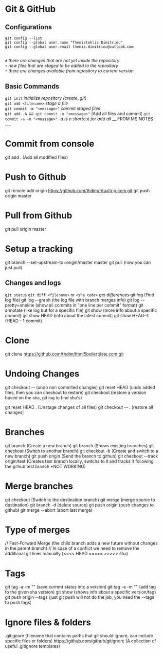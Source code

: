 # Git & GitHub

## Configurations

`git config --list`  
`git config --global user.name "Themistoklis Dimitriou"`  
`git config --global user.email themis.dimitriou@outlook.com`  

## 

`#` _there are changes that are not yet inside the repository_  
`+` _new files that are staged to be added to the repository_  
`*` _there are changes available from repository to current version_  


## Basic Commands
`git init` _initialize repository (create .git)_  
`git add <filename>` _stage a file_  
`git commit -m "<message>"` _commit staged files_  
`git add -A && git commit -m "<message>"` (Add all files and commit)
`git commit -a -m "<message>"` _-a is a shortcut for add all_
__ FROM MS NOTES ___
# Commit from console


git add . (Add all modified files)

# Push to Github
git remote add origin https://github.com/thdim/ritualtrip.com.git
git push origin master

# Pull from Github
git pull origin master
# Setup a tracking
git branch --set-upstream-to=origin/master master
git pull (now you can just pull)

## Changes and logs
`git status`
`git diff <filename>` or `<sha code>` _get differences_
git log (Find log file)
git log --graph (the log file with branch merges info)
git log --pretty=oneline (show all commits in "one line per commit" format)
git annotate <filename> (like log but for a specific file)
git show <sha> (more info about a specific commit)
git show HEAD (info about the latest commit)
git show HEAD~1 (HEAD - 1 commit)

# Clone
git clone https://github.com/thdim/html5boilerplate.com.git 

# Undoing Changes
git checkout -- <filename> (undo non commited changes)
git reset HEAD <filename> (undo added files, then you can checkout to restore)
git checkout <sha> <filename> (restore a version based on the sha, git log to find sha's)

git reset HEAD . (Unstage changes of all files)
git checkout -- . (restore all changes)

# Branches
git branch <name> (Create a new branch)
git branch (Shows existing branches)
git checkout <branch-name> (Switch to another branch)
git checkout -b <branch-name> (Create and switch to a new branch)
git push origin <branch> (Send the branch to github)
git checkout --track origin/test (Creates test branch locally, switchs to it and tracks it following the github test branch *NOT WORKING)

# Merge branches
git checkout <branch> (Switch to the destination branch)
git merge <source-branch> <destination-branch> (merge source to destination)
git branch -d <source-branch> (delete source)
git push origin <source-branch> (push changes to github)
git merge --abort (abort last merge)

# Type of merges
// Fast-Forward Merge (the child branch adds a new future without changes in the parent branch)
// In case of a conflict we need to remove the additional git lines manually (<<<< HEAD ===== >>>>> sha)

# Tags
git tag -a <version> -m "<msg>" (save current status into a version)
git tag -a <version> <sha> -m "<msg>" (add tag to the given sha version)
git show <version> (shows info about a specific version/tag)
git push origin --tags (just git push will not do the job, you need the --tags to push tags)

# Ignore files & folders
.gitignore (filename that contains paths that git should ignore, can include specific files or folders)
https://github.com/github/gitignore (A collection of useful .gitignore templates)
